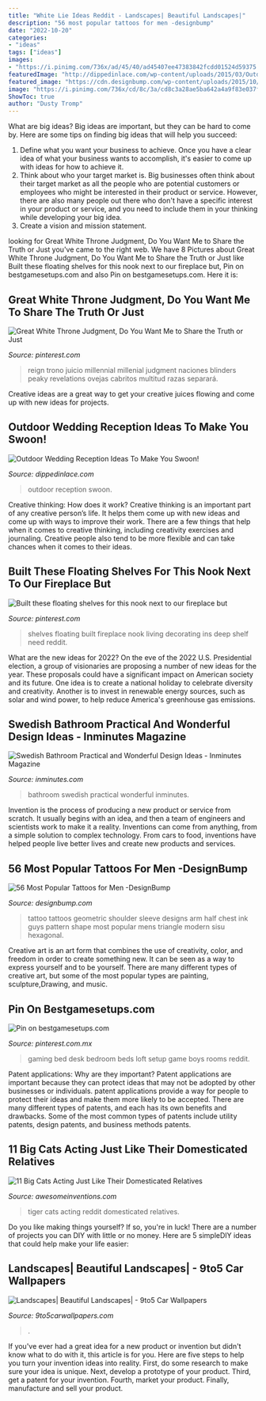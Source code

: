 ```yaml
---
title: "White Lie Ideas Reddit - Landscapes| Beautiful Landscapes|"
description: "56 most popular tattoos for men -designbump"
date: "2022-10-20"
categories:
- "ideas"
tags: ["ideas"]
images:
- "https://i.pinimg.com/736x/ad/45/40/ad45407ee47383842fcdd01524d59375.jpg"
featuredImage: "http://dippedinlace.com/wp-content/uploads/2015/03/Outdoor-Wedding-Reception-Ideas13.jpg"
featured_image: "https://cdn.designbump.com/wp-content/uploads/2015/10/arm-sleeve-tattoos-for-guys.jpg"
image: "https://i.pinimg.com/736x/cd/8c/3a/cd8c3a28ae5ba642a4a9f83e037f2699.jpg"
ShowToc: true
author: "Dusty Tromp"
---
```



What are big ideas?
Big ideas are important, but they can be hard to come by. Here are some tips on finding big ideas that will help you succeed: 
1. Define what you want your business to achieve. Once you have a clear idea of what your business wants to accomplish, it's easier to come up with ideas for how to achieve it. 
2. Think about who your target market is. Big businesses often think about their target market as all the people who are potential customers or employees who might be interested in their product or service. However, there are also many people out there who don't have a specific interest in your product or service, and you need to include them in your thinking while developing your big idea. 
3. Create a vision and mission statement.

	

		
looking for Great White Throne Judgment, Do You Want Me to Share the Truth or Just you've came to the right web. We have 8 Pictures about Great White Throne Judgment, Do You Want Me to Share the Truth or Just like Built these floating shelves for this nook next to our fireplace but, Pin on bestgamesetups.com and also Pin on bestgamesetups.com. Here it is:
		
    
## Great White Throne Judgment, Do You Want Me To Share The Truth Or Just

<img loading=lazy src="https://i.pinimg.com/736x/cd/8c/3a/cd8c3a28ae5ba642a4a9f83e037f2699.jpg" onerror="this.onerror=null;this.src='https://tse2.mm.bing.net/th?id=OIP.oMUgTNeeP_1ZlHFxY6qcHgHaEK&amp;pid=15.1';" alt="Great White Throne Judgment, Do You Want Me to Share the Truth or Just">

_Source: pinterest.com_

>reign trono juicio millennial millenial judgment naciones blinders peaky revelations ovejas cabritos multitud razas separará. 

	

Creative ideas are a great way to get your creative juices flowing and come up with new ideas for projects.

    
## Outdoor Wedding Reception Ideas To Make You Swoon!

<img loading=lazy src="http://dippedinlace.com/wp-content/uploads/2015/03/Outdoor-Wedding-Reception-Ideas13.jpg" onerror="this.onerror=null;this.src='https://tse1.mm.bing.net/th?id=OIP.Z0x_d34IaHvAyJz_8plvDQHaJ4&amp;pid=15.1';" alt="Outdoor Wedding Reception Ideas To Make You Swoon!">

_Source: dippedinlace.com_

>outdoor reception swoon. 

	

Creative thinking: How does it work?
Creative thinking is an important part of any creative person’s life. It helps them come up with new ideas and come up with ways to improve their work. There are a few things that help when it comes to creative thinking, including creativity exercises and journaling. Creative people also tend to be more flexible and can take chances when it comes to their ideas.

    
## Built These Floating Shelves For This Nook Next To Our Fireplace But

<img loading=lazy src="https://i.pinimg.com/736x/b7/ee/5f/b7ee5f0afd85f1f19f5cccd1a0e0c8c4.jpg" onerror="this.onerror=null;this.src='https://tse1.mm.bing.net/th?id=OIP.m_HST2qMBYeLBj217tTNYAHaJ3&amp;pid=15.1';" alt="Built these floating shelves for this nook next to our fireplace but">

_Source: pinterest.com_

>shelves floating built fireplace nook living decorating ins deep shelf need reddit. 

	

What are the new ideas for 2022?
On the eve of the 2022 U.S. Presidential election, a group of visionaries are proposing a number of new ideas for the year. These proposals could have a significant impact on American society and its future. One idea is to create a national holiday to celebrate diversity and creativity. Another is to invest in renewable energy sources, such as solar and wind power, to help reduce America's greenhouse gas emissions.

    
## Swedish Bathroom Practical And Wonderful Design Ideas - Inminutes Magazine

<img loading=lazy src="https://inminutes.com/wp-content/uploads/2014/11/Swedish-Bathroom-Practical-and-Wonderful-Design-Ideas-5.jpg" onerror="this.onerror=null;this.src='https://tse1.mm.bing.net/th?id=OIP.TxiVAOrJavBdIv5HLtpghAHaLH&amp;pid=15.1';" alt="Swedish Bathroom Practical and Wonderful Design Ideas - Inminutes Magazine">

_Source: inminutes.com_

>bathroom swedish practical wonderful inminutes. 

	

Invention is the process of producing a new product or service from scratch. It usually begins with an idea, and then a team of engineers and scientists work to make it a reality. Inventions can come from anything, from a simple solution to complex technology. From cars to food, inventions have helped people live better lives and create new products and services.

    
## 56 Most Popular Tattoos For Men -DesignBump

<img loading=lazy src="https://cdn.designbump.com/wp-content/uploads/2015/10/arm-sleeve-tattoos-for-guys.jpg" onerror="this.onerror=null;this.src='https://tse3.mm.bing.net/th?id=OIP.09Gd57m5-2ikgmFh8gDZGQAAAA&amp;pid=15.1';" alt="56 Most Popular Tattoos for Men -DesignBump">

_Source: designbump.com_

>tattoo tattoos geometric shoulder sleeve designs arm half chest ink guys pattern shape most popular mens triangle modern sisu hexagonal. 

	

Creative art is an art form that combines the use of creativity, color, and freedom in order to create something new. It can be seen as a way to express yourself and to be yourself. There are many different types of creative art, but some of the most popular types are painting, sculpture,Drawing, and music.

    
## Pin On Bestgamesetups.com

<img loading=lazy src="https://i.pinimg.com/736x/ad/45/40/ad45407ee47383842fcdd01524d59375.jpg" onerror="this.onerror=null;this.src='https://tse3.mm.bing.net/th?id=OIP.ld-5BzNC_P1JuhZD3GQaCwHaFj&amp;pid=15.1';" alt="Pin on bestgamesetups.com">

_Source: pinterest.com.mx_

>gaming bed desk bedroom beds loft setup game boys rooms reddit. 

	

Patent applications: Why are they important?
Patent applications are important because they can protect ideas that may not be adopted by other businesses or individuals. patent applications provide a way for people to protect their ideas and make them more likely to be accepted. There are many different types of patents, and each has its own benefits and drawbacks. Some of the most common types of patents include utility patents, design patents, and business methods patents.

    
## 11 Big Cats Acting Just Like Their Domesticated Relatives

<img loading=lazy src="https://www.awesomeinventions.com/wp-content/uploads/2015/11/tiger-biting-paws.jpg" onerror="this.onerror=null;this.src='https://tse1.mm.bing.net/th?id=OIP.fGL38b6LIVniaqX69ZDwNgHaJn&amp;pid=15.1';" alt="11 Big Cats Acting Just Like Their Domesticated Relatives">

_Source: awesomeinventions.com_

>tiger cats acting reddit domesticated relatives. 

	

Do you like making things yourself? If so, you're in luck! There are a number of projects you can DIY with little or no money. Here are 5 simpleDIY ideas that could help make your life easier: 

    
## Landscapes| Beautiful Landscapes| - 9to5 Car Wallpapers

<img loading=lazy src="https://www.9to5carwallpapers.com/wp-content/uploads/2017/05/reflection-landscape-photography-4.jpg" onerror="this.onerror=null;this.src='https://tse3.mm.bing.net/th?id=OIP.wieGO26yUIY26Ii8L9JrGwHaD4&amp;pid=15.1';" alt="Landscapes| Beautiful Landscapes| - 9to5 Car Wallpapers">

_Source: 9to5carwallpapers.com_

>. 

	

If you've ever had a great idea for a new product or invention but didn't know what to do with it, this article is for you. Here are five steps to help you turn your invention ideas into reality. First, do some research to make sure your idea is unique. Next, develop a prototype of your product. Third, get a patent for your invention. Fourth, market your product. Finally, manufacture and sell your product.

